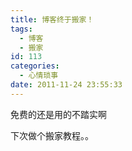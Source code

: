 ```yaml
---
title: 博客终于搬家！
tags:
  - 博客
  - 搬家
id: 113
categories:
  - 心情琐事
date: 2011-11-24 23:55:33
---
```


免费的还是用的不踏实啊

下次做个搬家教程。。